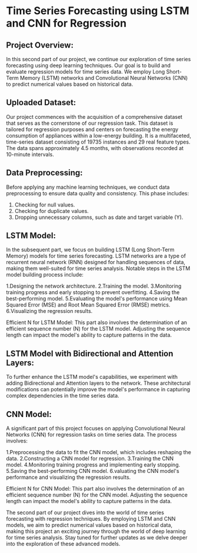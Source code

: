 # Time Series Forecasting using LSTM and CNN for Regression

## Project Overview:
In this second part of our project, we continue our exploration of time series forecasting using deep learning techniques. Our goal is to build and evaluate regression models for time series data. We employ Long Short-Term Memory (LSTM) networks and Convolutional Neural Networks (CNN) to predict numerical values based on historical data.

## Uploaded Dataset:
Our project commences with the acquisition of a comprehensive dataset that serves as the cornerstone of our regression task. This dataset is tailored for regression purposes and centers on forecasting the energy consumption of appliances within a low-energy building. It is a multifaceted, time-series dataset consisting of 19735 instances and 29 real feature types. The data spans approximately 4.5 months, with observations recorded at 10-minute intervals.

## Data Preprocessing:
Before applying any machine learning techniques, we conduct data preprocessing to ensure data quality and consistency. This phase includes:
  1. Checking for null values.
  2. Checking for duplicate values.
  3. Dropping unnecessary columns, such as date and target variable (Y).

## LSTM Model:
In the subsequent part, we focus on building LSTM (Long Short-Term Memory) models for time series forecasting. LSTM networks are a type of recurrent neural network (RNN) designed for handling sequences of data, making them well-suited for time series analysis. Notable steps in the LSTM model building process include:

  1.Designing the network architecture.
  2.Training the model.
  3.Monitoring training progress and early stopping to prevent overfitting.
  4.Saving the best-performing model.
  5.Evaluating the model's performance using Mean Squared Error (MSE) and Root Mean Squared Error (RMSE) metrics.
  6.Visualizing the regression results.

Efficient N for LSTM Model:
This part also involves the determination of an efficient sequence number (N) for the LSTM model. Adjusting the sequence length can impact the model's ability to capture patterns in the data.

## LSTM Model with Bidirectional and Attention Layers:
To further enhance the LSTM model's capabilities, we experiment with adding Bidirectional and Attention layers to the network. These architectural modifications can potentially improve the model's performance in capturing complex dependencies in the time series data.

## CNN Model:
A significant part of this project focuses on applying Convolutional Neural Networks (CNN) for regression tasks on time series data. The process involves:

  1.Preprocessing the data to fit the CNN model, which includes reshaping the data.
  2.Constructing a CNN model for regression.
  3.Training the CNN model.
  4.Monitoring training progress and implementing early stopping.
  5.Saving the best-performing CNN model.
  6.valuating the CNN model's performance and visualizing the regression results.

Efficient N for CNN Model:
This part also involves the determination of an efficient sequence number (N) for the CNN model. Adjusting the sequence length can impact the model's ability to capture patterns in the data.

The second part of our project dives into the world of time series forecasting with regression techniques. By employing LSTM and CNN models, we aim to predict numerical values based on historical data, making this project an exciting journey through the world of deep learning for time series analysis. Stay tuned for further updates as we delve deeper into the exploration of these advanced models.
